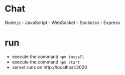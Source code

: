 # Chat
Node.js - JavaScript - WebSocket - Socket.io - Express

# run
- execute the command `npm install`
- execute the command `npm start`
- server runs on http://localhost:3000
